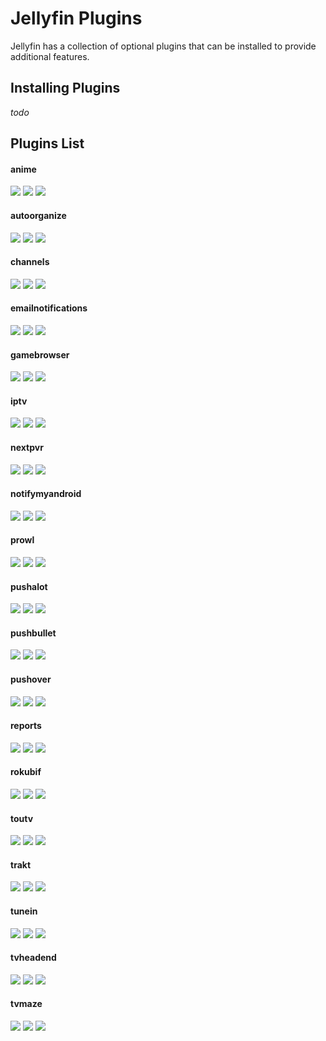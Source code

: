 # Jellyfin Plugins

Jellyfin has a collection of optional plugins that can be installed to provide additional features.

## Installing Plugins

*todo*

## Plugins List

#### anime

[![](https://img.shields.io/github/languages/top/jellyfin/jellyfin-plugin-anime.svg)](https://github.com/jellyfin/jellyfin-plugin-anime)
[![](https://img.shields.io/github/contributors/jellyfin/jellyfin-plugin-anime.svg)](https://github.com/jellyfin/jellyfin-plugin-anime)
[![](https://img.shields.io/github/license/jellyfin/jellyfin-plugin-anime.svg)](https://github.com/jellyfin/jellyfin-plugin-anime)

#### autoorganize

[![](https://img.shields.io/github/languages/top/jellyfin/jellyfin-plugin-autoorganize.svg)](https://github.com/jellyfin/jellyfin-plugin-autoorganize)
[![](https://img.shields.io/github/contributors/jellyfin/jellyfin-plugin-autoorganize.svg)](https://github.com/jellyfin/jellyfin-plugin-autoorganize)
[![](https://img.shields.io/github/license/jellyfin/jellyfin-plugin-autoorganize.svg)](https://github.com/jellyfin/jellyfin-plugin-autoorganize)

#### channels

[![](https://img.shields.io/github/languages/top/jellyfin/jellyfin-plugin-channels.svg)](https://github.com/jellyfin/jellyfin-plugin-channels)
[![](https://img.shields.io/github/contributors/jellyfin/jellyfin-plugin-channels.svg)](https://github.com/jellyfin/jellyfin-plugin-channels)
[![](https://img.shields.io/github/license/jellyfin/jellyfin-plugin-channels.svg)](https://github.com/jellyfin/jellyfin-plugin-channels)

#### emailnotifications

[![](https://img.shields.io/github/languages/top/jellyfin/jellyfin-plugin-emailnotifications.svg)](https://github.com/jellyfin/jellyfin-plugin-emailnotifications)
[![](https://img.shields.io/github/contributors/jellyfin/jellyfin-plugin-emailnotifications.svg)](https://github.com/jellyfin/jellyfin-plugin-emailnotifications)
[![](https://img.shields.io/github/license/jellyfin/jellyfin-plugin-emailnotifications.svg)](https://github.com/jellyfin/jellyfin-plugin-emailnotifications)

#### gamebrowser

[![](https://img.shields.io/github/languages/top/jellyfin/jellyfin-plugin-gamebrowser.svg)](https://github.com/jellyfin/jellyfin-plugin-gamebrowser)
[![](https://img.shields.io/github/contributors/jellyfin/jellyfin-plugin-gamebrowser.svg)](https://github.com/jellyfin/jellyfin-plugin-gamebrowser)
[![](https://img.shields.io/github/license/jellyfin/jellyfin-plugin-gamebrowser.svg)](https://github.com/jellyfin/jellyfin-plugin-gamebrowser)

#### iptv

[![](https://img.shields.io/github/languages/top/jellyfin/jellyfin-plugin-iptv.svg)](https://github.com/jellyfin/jellyfin-plugin-iptv)
[![](https://img.shields.io/github/contributors/jellyfin/jellyfin-plugin-iptv.svg)](https://github.com/jellyfin/jellyfin-plugin-iptv)
[![](https://img.shields.io/github/license/jellyfin/jellyfin-plugin-iptv.svg)](https://github.com/jellyfin/jellyfin-plugin-iptv)

#### nextpvr

[![](https://img.shields.io/github/languages/top/jellyfin/jellyfin-plugin-nextpvr.svg)](https://github.com/jellyfin/jellyfin-plugin-nextpvr)
[![](https://img.shields.io/github/contributors/jellyfin/jellyfin-plugin-nextpvr.svg)](https://github.com/jellyfin/jellyfin-plugin-nextpvr)
[![](https://img.shields.io/github/license/jellyfin/jellyfin-plugin-nextpvr.svg)](https://github.com/jellyfin/jellyfin-plugin-nextpvr)

#### notifymyandroid

[![](https://img.shields.io/github/languages/top/jellyfin/jellyfin-plugin-notifymyandroid.svg)](https://github.com/jellyfin/jellyfin-plugin-notifymyandroid)
[![](https://img.shields.io/github/contributors/jellyfin/jellyfin-plugin-notifymyandroid.svg)](https://github.com/jellyfin/jellyfin-plugin-notifymyandroid)
[![](https://img.shields.io/github/license/jellyfin/jellyfin-plugin-notifymyandroid.svg)](https://github.com/jellyfin/jellyfin-plugin-notifymyandroid)

#### prowl

[![](https://img.shields.io/github/languages/top/jellyfin/jellyfin-plugin-prowl.svg)](https://github.com/jellyfin/jellyfin-plugin-prowl)
[![](https://img.shields.io/github/contributors/jellyfin/jellyfin-plugin-prowl.svg)](https://github.com/jellyfin/jellyfin-plugin-prowl)
[![](https://img.shields.io/github/license/jellyfin/jellyfin-plugin-prowl.svg)](https://github.com/jellyfin/jellyfin-plugin-prowl)

#### pushalot

[![](https://img.shields.io/github/languages/top/jellyfin/jellyfin-plugin-pushalot.svg)](https://github.com/jellyfin/jellyfin-plugin-pushalot)
[![](https://img.shields.io/github/contributors/jellyfin/jellyfin-plugin-pushalot.svg)](https://github.com/jellyfin/jellyfin-plugin-pushalot)
[![](https://img.shields.io/github/license/jellyfin/jellyfin-plugin-pushalot.svg)](https://github.com/jellyfin/jellyfin-plugin-pushalot)

#### pushbullet

[![](https://img.shields.io/github/languages/top/jellyfin/jellyfin-plugin-pushbullet.svg)](https://github.com/jellyfin/jellyfin-plugin-pushbullet)
[![](https://img.shields.io/github/contributors/jellyfin/jellyfin-plugin-pushbullet.svg)](https://github.com/jellyfin/jellyfin-plugin-pushbullet)
[![](https://img.shields.io/github/license/jellyfin/jellyfin-plugin-pushbullet.svg)](https://github.com/jellyfin/jellyfin-plugin-pushbullet)

#### pushover

[![](https://img.shields.io/github/languages/top/jellyfin/jellyfin-plugin-pushover.svg)](https://github.com/jellyfin/jellyfin-plugin-pushover)
[![](https://img.shields.io/github/contributors/jellyfin/jellyfin-plugin-pushover.svg)](https://github.com/jellyfin/jellyfin-plugin-pushover)
[![](https://img.shields.io/github/license/jellyfin/jellyfin-plugin-pushover.svg)](https://github.com/jellyfin/jellyfin-plugin-pushover)

#### reports

[![](https://img.shields.io/github/languages/top/jellyfin/jellyfin-plugin-reports.svg)](https://github.com/jellyfin/jellyfin-plugin-reports)
[![](https://img.shields.io/github/contributors/jellyfin/jellyfin-plugin-reports.svg)](https://github.com/jellyfin/jellyfin-plugin-reports)
[![](https://img.shields.io/github/license/jellyfin/jellyfin-plugin-reports.svg)](https://github.com/jellyfin/jellyfin-plugin-reports)

#### rokubif

[![](https://img.shields.io/github/languages/top/jellyfin/jellyfin-plugin-rokubif.svg)](https://github.com/jellyfin/jellyfin-plugin-rokubif)
[![](https://img.shields.io/github/contributors/jellyfin/jellyfin-plugin-rokubif.svg)](https://github.com/jellyfin/jellyfin-plugin-rokubif)
[![](https://img.shields.io/github/license/jellyfin/jellyfin-plugin-rokubif.svg)](https://github.com/jellyfin/jellyfin-plugin-rokubif)

#### toutv

[![](https://img.shields.io/github/languages/top/jellyfin/jellyfin-plugin-toutv.svg)](https://github.com/jellyfin/jellyfin-plugin-toutv)
[![](https://img.shields.io/github/contributors/jellyfin/jellyfin-plugin-toutv.svg)](https://github.com/jellyfin/jellyfin-plugin-toutv)
[![](https://img.shields.io/github/license/jellyfin/jellyfin-plugin-toutv.svg)](https://github.com/jellyfin/jellyfin-plugin-toutv)

#### trakt

[![](https://img.shields.io/github/languages/top/jellyfin/jellyfin-plugin-trakt.svg)](https://github.com/jellyfin/jellyfin-plugin-trakt)
[![](https://img.shields.io/github/contributors/jellyfin/jellyfin-plugin-trakt.svg)](https://github.com/jellyfin/jellyfin-plugin-trakt)
[![](https://img.shields.io/github/license/jellyfin/jellyfin-plugin-trakt.svg)](https://github.com/jellyfin/jellyfin-plugin-trakt)

#### tunein

[![](https://img.shields.io/github/languages/top/jellyfin/jellyfin-plugin-tunein.svg)](https://github.com/jellyfin/jellyfin-plugin-tunein)
[![](https://img.shields.io/github/contributors/jellyfin/jellyfin-plugin-tunein.svg)](https://github.com/jellyfin/jellyfin-plugin-tunein)
[![](https://img.shields.io/github/license/jellyfin/jellyfin-plugin-tunein.svg)](https://github.com/jellyfin/jellyfin-plugin-tunein)

#### tvheadend

[![](https://img.shields.io/github/languages/top/jellyfin/jellyfin-plugin-tvheadend.svg)](https://github.com/jellyfin/jellyfin-plugin-tvheadend)
[![](https://img.shields.io/github/contributors/jellyfin/jellyfin-plugin-tvheadend.svg)](https://github.com/jellyfin/jellyfin-plugin-tvheadend)
[![](https://img.shields.io/github/license/jellyfin/jellyfin-plugin-tvheadend.svg)](https://github.com/jellyfin/jellyfin-plugin-tvheadend)

#### tvmaze

[![](https://img.shields.io/github/languages/top/jellyfin/jellyfin-plugin-tvmaze.svg)](https://github.com/jellyfin/jellyfin-plugin-tvmaze)
[![](https://img.shields.io/github/contributors/jellyfin/jellyfin-plugin-tvmaze.svg)](https://github.com/jellyfin/jellyfin-plugin-tvmaze)
[![](https://img.shields.io/github/license/jellyfin/jellyfin-plugin-tvmaze.svg)](https://github.com/jellyfin/jellyfin-plugin-tvmaze)


